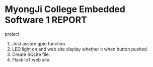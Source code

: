# MyongJi College Embedded Software 1 REPORT

project
1. Just assure gpio function.
2. LED light on and web site display whether it when button pushed.
3. Create SQLite file.
4. Flask IoT web site.